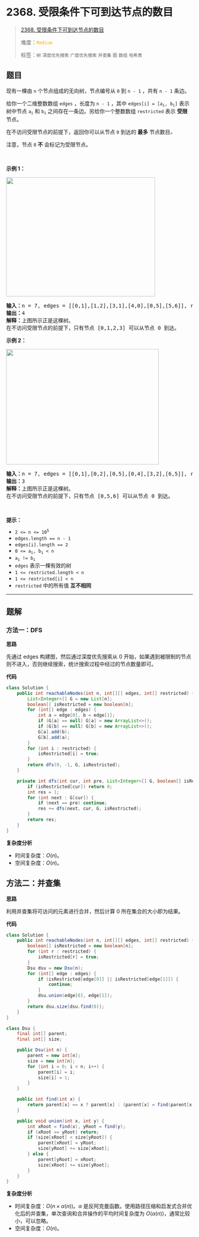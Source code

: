# 2368. 受限条件下可到达节点的数目

> [2368. 受限条件下可到达节点的数目](https://leetcode.cn/problems/reachable-nodes-with-restrictions/)
>
> 难度：<font color=orange>`Medium`</font>
>
> 标签：`树` `深度优先搜索` `广度优先搜索` `并查集` `图` `数组` `哈希表`

## 题目

<p>现有一棵由 <code>n</code> 个节点组成的无向树，节点编号从 <code>0</code> 到 <code>n - 1</code> ，共有 <code>n - 1</code> 条边。</p>

<p>给你一个二维整数数组 <code>edges</code> ，长度为 <code>n - 1</code> ，其中 <code>edges[i] = [a<sub>i</sub>, b<sub>i</sub>]</code> 表示树中节点 <code>a<sub>i</sub></code> 和 <code>b<sub>i</sub></code> 之间存在一条边。另给你一个整数数组 <code>restricted</code> 表示 <strong>受限</strong> 节点。</p>

<p>在不访问受限节点的前提下，返回你可以从节点<em> </em><code>0</code><em> </em>到达的 <strong>最多</strong> 节点数目<em>。</em></p>

<p>注意，节点 <code>0</code> <strong>不</strong> 会标记为受限节点。</p>

<p>&nbsp;</p>

<p><strong>示例 1：</strong></p>
<img alt="" src="https://assets.leetcode.com/uploads/2022/06/15/ex1drawio.png" style="width: 402px; height: 322px;">
<pre><strong>输入：</strong>n = 7, edges = [[0,1],[1,2],[3,1],[4,0],[0,5],[5,6]], restricted = [4,5]
<strong>输出：</strong>4
<strong>解释：</strong>上图所示正是这棵树。
在不访问受限节点的前提下，只有节点 [0,1,2,3] 可以从节点 0 到达。</pre>

<p><strong>示例 2：</strong></p>
<img alt="" src="https://assets.leetcode.com/uploads/2022/06/15/ex2drawio.png" style="width: 412px; height: 312px;">
<pre><strong>输入：</strong>n = 7, edges = [[0,1],[0,2],[0,5],[0,4],[3,2],[6,5]], restricted = [4,2,1]
<strong>输出：</strong>3
<strong>解释：</strong>上图所示正是这棵树。
在不访问受限节点的前提下，只有节点 [0,5,6] 可以从节点 0 到达。
</pre>

<p>&nbsp;</p>

<p><strong>提示：</strong></p>

<ul>
	<li><code>2 &lt;= n &lt;= 10<sup>5</sup></code></li>
	<li><code>edges.length == n - 1</code></li>
	<li><code>edges[i].length == 2</code></li>
	<li><code>0 &lt;= a<sub>i</sub>, b<sub>i</sub> &lt; n</code></li>
	<li><code>a<sub>i</sub> != b<sub>i</sub></code></li>
	<li><code>edges</code> 表示一棵有效的树</li>
	<li><code>1 &lt;= restricted.length &lt; n</code></li>
	<li><code>1 &lt;= restricted[i] &lt; n</code></li>
	<li><code>restricted</code> 中的所有值 <strong>互不相同</strong></li>
</ul>


--------------------

## 题解

### 方法一：DFS

**思路**

先通过 edges 构建图，然后通过深度优先搜索从 0 开始，如果遇到被限制的节点则不进入，否则继续搜索，统计搜索过程中经过的节点数量即可。

**代码**

```java
class Solution {
    public int reachableNodes(int n, int[][] edges, int[] restricted) {
        List<Integer>[] G = new List[n];
        boolean[] isRestricted = new boolean[n];
        for (int[] edge : edges) {
            int a = edge[0], b = edge[1];
            if (G[a] == null) G[a] = new ArrayList<>();
            if (G[b] == null) G[b] = new ArrayList<>();
            G[a].add(b);
            G[b].add(a);
        }
        for (int i : restricted) {
            isRestricted[i] = true;
        }
        return dfs(0, -1, G, isRestricted);
    }

    private int dfs(int cur, int pre, List<Integer>[] G, boolean[] isRestricted) {
        if (isRestricted[cur]) return 0;
        int res = 1;
        for (int next : G[cur]) {
            if (next == pre) continue;
            res += dfs(next, cur, G, isRestricted);
        }
        return res;
    }
}
```

**复杂度分析**

- 时间复杂度：$O(n)$。
- 空间复杂度：$O(n)$。

## 方法二：并查集

**思路**

利用并查集将可访问的元素进行合并，然后计算 0 所在集合的大小即为结果。

**代码**

```java
class Solution {
    public int reachableNodes(int n, int[][] edges, int[] restricted) {
        boolean[] isRestricted = new boolean[n];
        for (int r : restricted) {
            isRestricted[r] = true;
        }
        Dsu dsu = new Dsu(n);
        for (int[] edge : edges) {
            if (isRestricted[edge[0]] || isRestricted[edge[1]]) {
                continue;
            }
            dsu.union(edge[0], edge[1]);
        }
        return dsu.size[dsu.find(0)];
    }
}

class Dsu {
    final int[] parent;
    final int[] size;

    public Dsu(int n) {
        parent = new int[n];
        size = new int[n];
        for (int i = 0; i < n; i++) {
            parent[i] = i;
            size[i] = 1;
        }
    }

    public int find(int x) {
        return parent[x] == x ? parent[x] : (parent[x] = find(parent[x]));
    }

    public void union(int x, int y) {
        int xRoot = find(x), yRoot = find(y);
        if (xRoot == yRoot) return;
        if (size[xRoot] < size[yRoot]) {
            parent[xRoot] = yRoot;
            size[yRoot] += size[xRoot];
        } else {
            parent[yRoot] = xRoot;
            size[xRoot] += size[yRoot];
        }
    }
}
```

**复杂度分析**

- 时间复杂度：$O(n \times \alpha(n))$。$\alpha$ 是反阿克曼函数。使用路径压缩和启发式合并优化后的并查集，单次查询和合并操作的平均时间复杂度为 $O(α(n))$，通常比较小，可以忽略。
- 空间复杂度：$O(n)$。

